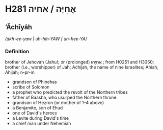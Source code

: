 # H281 אֲחִיָּה / אחיה

## ʼĂchîyâh

_(akh-ee-yaw | uh-hih-YAW | uh-hee-YA)_

### Definition

brother of Jehovah (Jahu); or (prolonged) אֲחִיָּהוּ ; from H0251 and H3050; brother (i.e., worshipper) of Jah; Achijah, the name of nine Israelites; Ahiah, Ahijah; n-pr-m

- grandson of Phinehas
- scribe of Solomon
- a prophet who predicted the revolt of the Northern tribes
- father of Baasha, who usurped the Northern throne
- grandson of Hezron (or mother of 1–4 above)
- a Benjamite, son of Ehud
- one of David's heroes
- a Levite during David's time
- a chief man under Nehemiah
